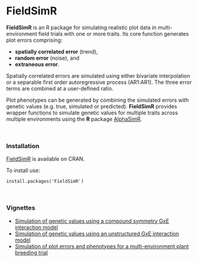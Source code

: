 # FieldSimR #

**FieldSimR** is an R package for simulating realistic plot data in multi-environment field trials with one or more traits. Its core function generates plot errors comprising:

- **spatially correlated error** (trend),
- **random error** (noise), and 
- **extraneous error**. 

Spatially correlated errors are simulated using either bivariate interpolation or a separable first order autoregressive process (AR1:AR1). The three error terms are combined at a user-defined ratio. 

Plot phenotypes can be generated by combining the simulated errors with genetic values (e.g. true, simulated or predicted). **FieldSimR** provides wrapper functions to simulate genetic values for multiple traits across multiple environments using the **R** package [AlphaSimR](https://CRAN.R-project.org/package=AlphaSimR).

<br/>

### Installation ###

[FieldSimR](https://cran.r-project.org/package=FieldSimR) is available on CRAN.

To install use:

    install.packages('FieldSimR')

<br/>

### Vignettes ###

- [Simulation of genetic values using a compound symmetry GxE interaction model](https://crwerner.github.io/fieldsimr/articles/compound_symmetry_GxE_demo.html)
- [Simulation of genetic values using an unstructured GxE interaction model](https://crwerner.github.io/fieldsimr/articles/unstructured_GxE_demo.html)
- [Simulation of plot errors and phenotypes for a multi-environment plant breeding trial](https://crwerner.github.io/fieldsimr/articles/spatial_error_demo.html)


